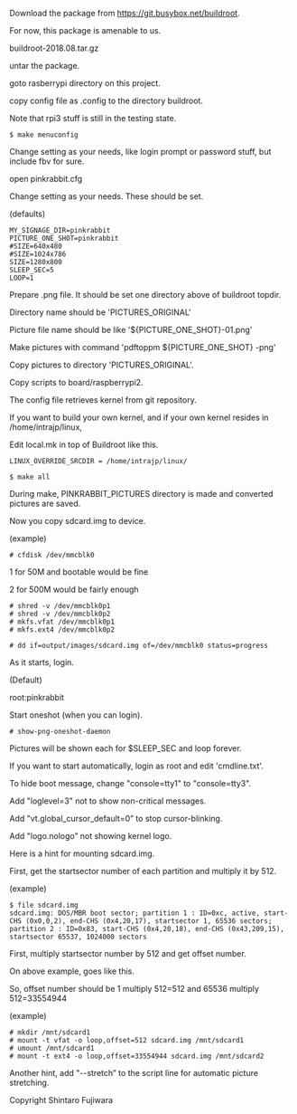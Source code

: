 Download the package from https://git.busybox.net/buildroot. 

For now, this package is amenable to us. 

buildroot-2018.08.tar.gz 

untar the package. 

goto rasberrypi directory on this project. 

copy config file as .config to the directory buildroot. 

Note that rpi3 stuff is still in the testing state.

```
$ make menuconfig 
```

  Change setting as your needs, like login prompt or password stuff, but include fbv for sure. 

open pinkrabbit.cfg 

  Change setting as your needs. These should be set. 

(defaults) 
```
MY_SIGNAGE_DIR=pinkrabbit
PICTURE_ONE_SHOT=pinkrabbit
#SIZE=640x480
#SIZE=1024x786
SIZE=1280x800
SLEEP_SEC=5
LOOP=1
```

Prepare .png file. It should be set one directory above of buildroot topdir. 

Directory name should be 'PICTURES_ORIGINAL'

Picture file name should be like '${PICTURE_ONE_SHOT}-01.png'

Make pictures with command 'pdftoppm <inputpdf> ${PICTURE_ONE_SHOT} -png'

Copy pictures to directory 'PICTURES_ORIGINAL'.  

Copy scripts to board/raspberrypi2. 

The config file retrieves kernel from git repository.

If you want to build your own kernel, and if your own kernel resides in /home/intrajp/linux,

Edit local.mk in top of Buildroot like this.
```
LINUX_OVERRIDE_SRCDIR = /home/intrajp/linux/
```

```
$ make all 
```
During make, PINKRABBIT_PICTURES directory is made and converted pictures are saved. 

Now you copy sdcard.img to device. 

(example) 
```
# cfdisk /dev/mmcblk0 
```
1 for 50M and bootable would be fine 

2 for 500M would be fairly enough 

```
# shred -v /dev/mmcblk0p1 
# shred -v /dev/mmcblk0p2 
# mkfs.vfat /dev/mmcblk0p1 
# mkfs.ext4 /dev/mmcblk0p2 
```

```
# dd if=output/images/sdcard.img of=/dev/mmcblk0 status=progress 
```

As it starts, login. 

(Default) 

root:pinkrabbit 

Start oneshot (when you can login). 

```
# show-png-oneshot-daemon 
```

Pictures will be shown each for $SLEEP_SEC and loop forever.


If you want to start automatically, login as root and edit 'cmdline.txt'.

To hide boot message, change "console=tty1" to "console=tty3".

Add "loglevel=3" not to show non-critical messages.

Add "vt.global_cursor_default=0” to stop cursor-blinking.

Add "logo.nologo” not showing kernel logo.

Here is a hint for mounting sdcard.img.

First, get the startsector number of each partition and multiply it by 512.

(example)
```
$ file sdcard.img
sdcard.img: DOS/MBR boot sector; partition 1 : ID=0xc, active, start-CHS (0x0,0,2), end-CHS (0x4,20,17), startsector 1, 65536 sectors; partition 2 : ID=0x83, start-CHS (0x4,20,18), end-CHS (0x43,209,15), startsector 65537, 1024000 sectors
```

First, multiply startsector number by 512 and get offset number.

On above example, goes like this.

So, offset number should be 1 multiply 512=512 and 65536 multiply 512=33554944

(example)
```
# mkdir /mnt/sdcard1
# mount -t vfat -o loop,offset=512 sdcard.img /mnt/sdcard1
# umount /mnt/sdcard1
# mount -t ext4 -o loop,offset=33554944 sdcard.img /mnt/sdcard2
```

Another hint, add "--stretch” to the script line for automatic picture stretching.


Copyright Shintaro Fujiwara 

